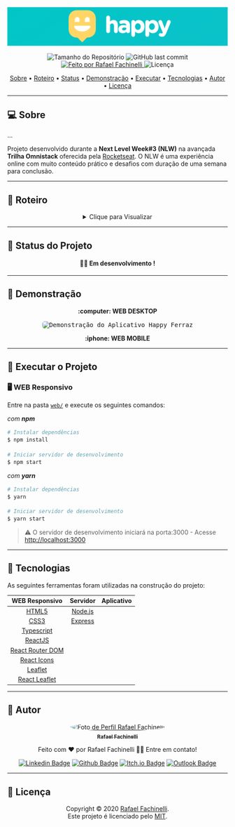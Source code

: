 <img alt="Happy Ferraz" src="./.github/banner.png">

<p align="center"> 
  <img alt="Tamanho do Repositório" src="https://img.shields.io/github/repo-size/rafaelfachinelli/happy?style=for-the-badge">
  <img alt="GitHub last commit" src="https://img.shields.io/github/last-commit/rafaelfachinelli/happy?style=for-the-badge">
  <a href="https://github.com/rafaelfachinelli">
    <img alt="Feito por Rafael Fachinelli" src="https://img.shields.io/badge/feito%20por-Rafael Fachinelli-%237519C1?style=for-the-badge">
  </a>
  <img alt="Licença" src="https://img.shields.io/github/license/rafaelfachinelli/happy?style=for-the-badge"/>
<p>

<p align="center">
 <a href="#computer-sobre">Sobre</a> •
 <a href="#memo-roteiro">Roteiro</a> •
 <a href="#triangular_ruler-status-do-projeto">Status</a> •
 <a href="#movie_camera-demonstração">Demonstração</a> •
 <a href="#dvd-executar-o-projeto">Executar</a> •
 <a href="#hammer-tecnologias">Tecnologias</a> •
 <a href="#boy-autor">Autor</a> •
 <a href="#page_facing_up-licença">Licença</a>
</p>

---
## :computer: Sobre

...

Projeto desenvolvido durante a **Next Level Week#3 (NLW)** na avançada **Trilha Omnistack** oferecida pela [Rocketseat](https://www.rocketseat.com.br).
O NLW é uma experiência online com muito conteúdo prático e desafios com duração de uma semana para conclusão.

---
## :memo: **Roteiro**

<div align="center">
<details>
<summary>Clique para Visualizar</summary>
	
<details>
<summary>WEB Responsivo</summary>

|      Estado      |     Plataforma   |     Tarefa    |
|      :---:       |       :---:      |      :---     |
|:heavy_check_mark:|:computer:        |Criar estrutura do projeto web com React|
|:heavy_check_mark:|:computer:        |Estruturar página inicial|
|:heavy_check_mark:|:computer:        |Estilizar página inicial|
|:heavy_check_mark:|:computer:        |Estruturar página de busca no mapa|
|:heavy_check_mark:|:computer:        |Estilizar página de busca no mapa|
|:heavy_check_mark:|:computer:        |Criar rotas no React|

</details>

<details>
<summary>Servidor</summary>

|      Estado      |     Plataforma   |     Tarefa    |
|      :---:       |       :---:      |      :---     |
|:x:               |:computer:        |Criar estrutura do servidor com Node.js|

</details>

<details>
<summary>Aplicativo</summary>
</details>

</details>
</div>

---
## :triangular_ruler: **Status do Projeto**

<h4 align="center"> 
	👨‍🏫 Em desenvolvimento !
</h4>

---
## :movie_camera: **Demonstração**

<p align="center"><b> :computer: WEB DESKTOP </b></p>

<p align="center">
  <kbd>
    <img width="450" style="border-radius: 5px" height="250" alt="Demonstração do Aplicativo Happy Ferraz" src="./.github/demo-desk-study.gif">
  </kbd> 
</p>

<p align="center"><b> :iphone: WEB MOBILE </b></p>

<div align="center">

</div>

---
## :dvd: **Executar o Projeto**

### :desktop_computer: **WEB Responsivo**

Entre na pasta [`web/`](web/) e execute os seguintes comandos:

_com **npm**_

```bash
# Instalar dependências
$ npm install

# Iniciar servidor de desenvolvimento
$ npm start
```

_com **yarn**_

```bash
# Instalar dependências
$ yarn

# Iniciar servidor de desenvolvimento
$ yarn start

```

> ⚠️ O servidor de desenvolvimento iniciará na porta:3000 - Acesse <http://localhost:3000>

---
## :hammer: **Tecnologias**

As seguintes ferramentas foram utilizadas na construção do projeto:

<div align="center">

|WEB Responsivo|Servidor|Aplicativo|
|:---:|:---:|:---:|
|[HTML5](https://developer.mozilla.org/pt-BR/docs/Web/HTML/HTML5)|[Node.js]()||
|[CSS3](https://developer.mozilla.org/pt-BR/docs/Archive/CSS3)|[Express]()||
|[Typescript](https://www.typescriptlang.org)	|||
|[ReactJS](https://pt-br.reactjs.org)|||
|[React Router DOM](https://reactrouter.com/web/guides/quick-start)|||
|[React Icons](https://react-icons.github.io/react-icons/)|||
|[Leaflet](https://leafletjs.com)|||
|[React Leaflet](https://react-leaflet.js.org)|||

</div>

---
## :boy: **Autor**

<div align="center">

<a href="https://github.com/rafaelfachinelli">
 <img style="border-radius: 50%;" src="https://avatars3.githubusercontent.com/u/19878139?s=460&u=278a6f44f49af3c8edb13a811f7654dfe6e89341&v=4" width="100px;" alt="Foto de Perfil Rafael Fachinelli"/>
 <br />
 <sub><b>Rafael Fachinelli</b></sub></a>


Feito com ❤️ por Rafael Fachinelli 👋🏽 Entre em contato!

[![Linkedin Badge](https://img.shields.io/badge/-Rafael_Fachinelli-blue?style=flat-square&logo=Linkedin&logoColor=white&link=https://www.linkedin.com/in/rafaelfachinelli/)](https://www.linkedin.com/in/rafaelfachinelli/)
[![Github Badge](https://img.shields.io/badge/-rafaelfachinelli-000?style=flat-square&logo=Github&logoColor=white&link=https://github.com/rafaelfachinelli)](https://github.com/rafaelfachinelli)
[![Itch.io Badge](https://img.shields.io/badge/-rafaelfachinelli-FA5C5C?style=flat-square&logo=itch.io&logoColor=white&link=https://rafael-fachinelli.itch.io/)](https://rafael-fachinelli.itch.io/)
[![Outlook Badge](https://img.shields.io/badge/-rafael.fachinelli@fatec.sp.gov.br-0078d4?style=flat-square&logo=microsoft-outlook&logoColor=white&link=mailto:rafael.fachinelli@fatec.sp.gov.br)](mailto:rafael.fachinelli@fatec.sp.gov.br)

</div>

---
## :page_facing_up: **Licença**

<div align="center">

Copyright © 2020 [Rafael Fachinelli](https://github.com/rafaelfachinelli).<br />
Este projeto é licenciado pelo [MIT](./LICENSE).

</div>

